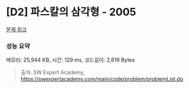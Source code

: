 # [D2] 파스칼의 삼각형 - 2005 

[문제 링크](https://swexpertacademy.com/main/code/problem/problemDetail.do?contestProbId=AV5P0-h6Ak4DFAUq) 

### 성능 요약

메모리: 25,944 KB, 시간: 129 ms, 코드길이: 2,619 Bytes



> 출처: SW Expert Academy, https://swexpertacademy.com/main/code/problem/problemList.do